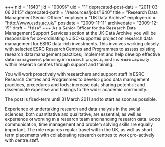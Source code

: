 +++
nid = "1640"
jid = "00096"
uid = "1"
deprecated-post-date = "2011-03-06 21:15"
deprecated-path = "/resources/jobs/1640"
title = "Research Data Management Senior Officer"
employer = "UK Data Archive"
employerurl = "http://www.esds.ac.uk/"
postdate = "2009-11-11"
archivedate = "2009-12-15"
draft = "false"
+++
As a Senior Officer for the Research Data Management Support Services
section at the UK Data Archive, you will be responsible for
co-ordinating a JISC-supported project on research data management for
ESRC data-rich investments. This involves working closely with selected
ESRC Research Centres and Programmes to assess existing research data
management practices; implement and help develop effective data
management planning in research projects; and increase capacity within
research centres through support and training.

You will work proactively with researchers and support staff in ESRC
Research Centres and Programmes to develop good data management
practices, procedures and tools; increase data sharing potential; and
disseminate expertise and findings to the wider academic community.

The post is fixed-term until 31 March 2011 and to start as soon as
possible.
  
Experience of undertaking research and data analysis in the social
sciences, both quantitative and qualitative, are essential; as well as
experience of working in a research team and handling research data.
Good communication, time management and problem solving skills are
equally important. The role requires regular travel within the UK, as
well as short term placements with collaborating research centres to
work pro-actively with centre staff.
